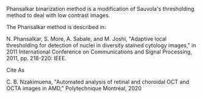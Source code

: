 Phansalkar binarization method is a modification of Sauvola's thresholding method to deal with low contrast images.

The Phansalkar method is described in:

N. Phansalkar, S. More, A. Sabale, and M. Joshi, "Adaptive local thresholding for detection of nuclei in diversity stained cytology images," in 2011 International Conference on Communications and Signal Processing, 2011, pp. 218-220: IEEE.

Cite As

C. B. Nzakimuena, "Automated analysis of retinal and choroidal OCT and OCTA images in AMD," Polytechnique Montréal, 2020
